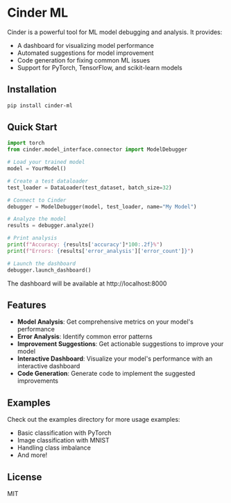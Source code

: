 # Cinder ML

Cinder is a powerful tool for ML model debugging and analysis. It provides:

- A dashboard for visualizing model performance
- Automated suggestions for model improvement
- Code generation for fixing common ML issues
- Support for PyTorch, TensorFlow, and scikit-learn models

## Installation

```bash
pip install cinder-ml
```

## Quick Start

```python
import torch
from cinder.model_interface.connector import ModelDebugger

# Load your trained model
model = YourModel()

# Create a test dataloader
test_loader = DataLoader(test_dataset, batch_size=32)

# Connect to Cinder
debugger = ModelDebugger(model, test_loader, name="My Model")

# Analyze the model
results = debugger.analyze()

# Print analysis
print(f"Accuracy: {results['accuracy']*100:.2f}%")
print(f"Errors: {results['error_analysis']['error_count']}")

# Launch the dashboard
debugger.launch_dashboard()
```

The dashboard will be available at http://localhost:8000

## Features

- **Model Analysis**: Get comprehensive metrics on your model's performance
- **Error Analysis**: Identify common error patterns
- **Improvement Suggestions**: Get actionable suggestions to improve your model
- **Interactive Dashboard**: Visualize your model's performance with an interactive dashboard
- **Code Generation**: Generate code to implement the suggested improvements

## Examples

Check out the examples directory for more usage examples:

- Basic classification with PyTorch
- Image classification with MNIST
- Handling class imbalance
- And more!

## License

MIT